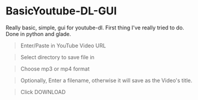 # BasicYoutube-DL-GUI

Really basic, simple, gui for youtube-dl.  First thing I've really tried to do.
Done in python and glade.

>Enter/Paste in YouTube Video URL

>Select directory to save file in

>Choose mp3 or mp4 format

>Optionally, Enter a filename, otherwise it will save as the Video's title.

>Click DOWNLOAD


